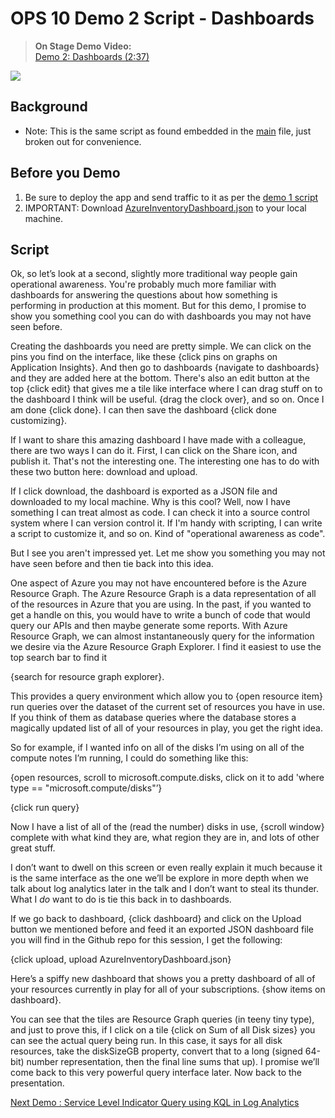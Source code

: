 # OPS 10 Demo 2 Script - Dashboards

>**On Stage Demo Video:**<br/>
[Demo 2: Dashboards (2:37)](https://globaleventcdn.blob.core.windows.net/assets/ops/ops10/video/Demo2-Dashboards.mp4)

[![](https://globaleventcdn.blob.core.windows.net/assets/ops/ops10/images/demo2.png)](https://globaleventcdn.blob.core.windows.net/assets/ops/ops10/video/Demo2-Dashboards.mp4)

## Background

* Note: This is the same script as found embedded in the [main](../scripts/main.md) file, just broken out for convenience.

## Before you Demo

1. Be sure to deploy the app and send traffic to it as per the [demo 1 script](demo1.md)
1. IMPORTANT: Download [AzureInventoryDashboard.json](AzureInventoryDashboard.json) to your local machine.

## Script

Ok, so let’s look at a second, slightly more traditional way people gain operational awareness. You're probably much more familiar with dashboards for answering the questions about how something is performing in production at this moment. But for this demo, I promise to show you something cool you can do with dashboards you may not have seen before.

Creating the dashboards you need are pretty simple. We can click on the pins you find on the interface, like these {click pins on graphs on Application Insights}. And then go to dashboards {navigate to dashboards} and they are added here at the bottom. There's also an edit button at the top {click edit} that gives me a tile like interface where I can drag stuff on to the dashboard I think will be useful. {drag the clock over}, and so on. Once I am done {click done}. I can then save the dashboard {click done customizing}.

If I want to share this amazing dashboard I have  made with a colleague, there are two ways I can do it. First, I can click on the Share icon, and publish it. That's not the interesting one. The interesting one has to do with these two button here: download and upload.

If I click download, the dashboard is exported as a JSON file and downloaded to my local machine. Why is this cool? Well, now I have something I can treat almost as code. I can check it into a source control system where I can version control it. If I'm handy with scripting, I can write a script to customize it, and so on. Kind of "operational awareness as code".

But I see you aren't impressed yet. Let me show you something you may not have seen before and then tie back into this idea.

One aspect of Azure you may not have encountered before is the Azure Resource Graph. The Azure Resource Graph is a data representation of all of the resources in Azure that you are using. In the past, if you wanted to get a handle on this, you would have to write a bunch of code that would query our APIs and then maybe generate some reports. With Azure Resource Graph, we can almost instantaneously query for the information we desire via the Azure Resource Graph Explorer. I find it easiest to use the top search bar to find it

{search for resource graph explorer}.

This provides a query environment which allow you to {open resource item} run queries over the dataset of the current set of resources you have in use. If you think of them as database queries where the database stores a magically updated list of all of your resources in play, you get the right idea.

So for example, if I wanted info on all of the disks I’m using on all of the compute notes I’m running, I could do something like this:

{open resources, scroll to microsoft.compute.disks, click on it to add 'where type == "microsoft.compute/disks"’}

{click run query}

Now I have a list of all of the (read the number) disks in use, {scroll window} complete with what kind they are, what region they are in, and lots of other great stuff.

I don’t want to dwell on this screen or even really explain it much because it is the same interface as the one we’ll be explore in more depth when we talk about log analytics later in the talk and I don’t want to steal its thunder. What I _do_ want to do is tie this back in to dashboards.

If we go back to dashboard, {click dashboard} and click on the Upload button we mentioned before and feed it an exported JSON dashboard file you will find in the Github repo for this session, I get the following:

{click upload, upload AzureInventoryDashboard.json}

Here’s a spiffy new dashboard that shows you a pretty dashboard of all of your resources currently in play for all of your subscriptions. {show items on dashboard}.

You can see that the tiles are Resource Graph queries (in teeny tiny type), and just to prove this, if I click on a tile {click on Sum of all Disk sizes} you can see the actual query being run. In this case, it says for all disk resources, take the diskSizeGB property, convert that to a long (signed 64-bit) number representation, then the final line sums that up). I promise we’ll come back to this very powerful query interface later. Now back to the presentation.

[Next Demo : Service Level Indicator Query using KQL in Log Analytics](demo3.md)
